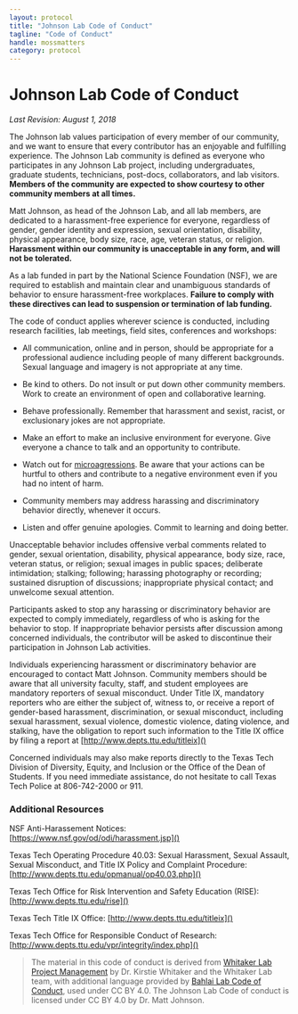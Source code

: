```yaml
---
layout: protocol
title: "Johnson Lab Code of Conduct"
tagline: "Code of Conduct"
handle: mossmatters
category: protocol
---
```


# Johnson Lab Code of Conduct
_Last Revision: August 1, 2018_

The Johnson lab values participation of every member of our community, and we want to ensure that every contributor has an enjoyable and fulfilling experience. 
The Johnson Lab community is defined as everyone who participates in any Johnson Lab project, including undergraduates, graduate students, technicians, post-docs, collaborators, and lab visitors. **Members of the community are expected to show courtesy to other community members at all times.**

Matt Johnson, as head of the Johnson Lab, and all lab members, are dedicated to a harassment-free experience for everyone, regardless of gender, gender identity and expression, sexual orientation, disability, physical appearance, body size, race, age, veteran status, or religion. **Harassment within our community is unacceptable in any form, and will not be tolerated.**

As a lab funded in part by the National Science Foundation (NSF), we are required to establish and maintain clear and unambiguous standards of behavior to ensure harassment-free workplaces. **Failure to comply with these directives can lead to suspension or termination of lab funding.**

The code of conduct applies wherever science is conducted, including research facilities, lab meetings, field sites, conferences and workshops:

- All communication, online and in person, should be appropriate for a professional audience including people of many different backgrounds. Sexual language and imagery is not appropriate at any time.

- Be kind to others. Do not insult or put down other community members. Work to create an environment of open and collaborative learning.

- Behave professionally. Remember that harassment and sexist, racist, or exclusionary jokes are not appropriate. 

- Make an effort to make an inclusive environment for everyone. Give everyone a chance to talk and an opportunity to contribute.

- Watch out for [microagressions](https://advancingjustice-la.org/sites/default/files/ELAMICRO%20A_Guide_to_Responding_to_Microaggressions.pdf). Be aware that your actions can be hurtful to others and contribute to a negative environment even if you had no intent of harm. 

- Community members may address harassing and discriminatory behavior directly, whenever it occurs.

- Listen and offer genuine apologies. Commit to learning and doing better.

Unacceptable behavior includes offensive verbal comments related to gender, sexual orientation, disability, physical appearance, body size, race, veteran status, or religion; sexual images in public spaces; deliberate intimidation; stalking; following; harassing photography or recording; sustained disruption of discussions; inappropriate physical contact; and unwelcome sexual attention.

Participants asked to stop any harassing or discriminatory behavior are expected to comply immediately, regardless of who is asking for the behavior to stop. If inappropriate behavior persists after discussion among concerned individuals, the contributor will be asked to discontinue their participation in Johnson Lab activities. 

Individuals experiencing harassment or discriminatory behavior are encouraged to contact Matt Johnson. Community members should be aware that all university faculty, staff, and student employees are mandatory reporters of sexual misconduct. Under Title IX, mandatory reporters who are either the subject of, witness to, or receive a report of gender-based harassment, discrimination, or sexual misconduct, including sexual harassment, sexual violence, domestic violence, dating violence, and stalking, have the obligation to report such information to the Title IX office by filing a report at [http://www.depts.ttu.edu/titleix]()

Concerned individuals may also make reports directly to the Texas Tech Division of Diversity, Equity, and Inclusion or the Office of the Dean of Students. 
If you need immediate assistance, do not hesitate to call Texas Tech Police at 806-742-2000 or 911.


### Additional Resources
NSF Anti-Harassement Notices: [https://www.nsf.gov/od/odi/harassment.jsp]()

Texas Tech Operating Procedure 40.03: Sexual Harassment, Sexual Assault, Sexual Misconduct, and Title IX Policy and Complaint Procedure: [http://www.depts.ttu.edu/opmanual/op40.03.php]()

Texas Tech Office for Risk Intervention and Safety Education (RISE): [http://www.depts.ttu.edu/rise]()

Texas Tech Title IX Office: [http://www.depts.ttu.edu/titleix]()

Texas Tech Office for Responsible Conduct of Research: [http://www.depts.ttu.edu/vpr/integrity/index.php]()


>The material in this code of conduct is derived from [Whitaker Lab Project Management](https://github.com/WhitakerLab/WhitakerLabProjectManagement) by Dr. Kirstie Whitaker and the Whitaker Lab team, with additional language provided by [Bahlai Lab Code of Conduct](https://github.com/BahlaiLab/Policies/blob/master/Code_of_conduct.md), used under CC BY 4.0. The Johnson Lab Code of conduct is licensed under CC BY 4.0 by Dr. Matt Johnson.
